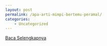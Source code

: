 ```yaml
---
layout: post
permalink: /apa-arti-mimpi-bertemu-peramal/
categories:
    - Uncategorized
---
```


[Baca Selengkapnya](/05)